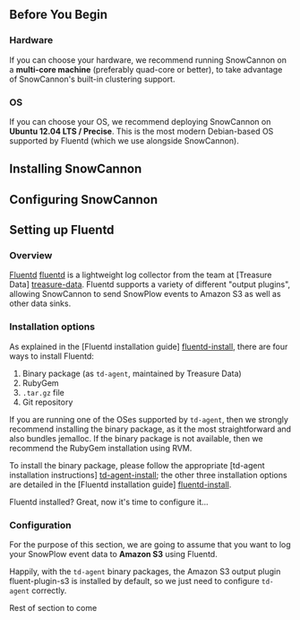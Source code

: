 ## Before You Begin

### Hardware

If you can choose your hardware, we recommend running SnowCannon on a **multi-core machine** (preferably quad-core or better), to take advantage of SnowCannon's built-in clustering support.

### OS

If you can choose your OS, we recommend deploying SnowCannon on **Ubuntu 12.04 LTS / Precise**. This is the most modern Debian-based OS supported by Fluentd (which we use alongside SnowCannon).

## Installing SnowCannon

## Configuring SnowCannon

## Setting up Fluentd

### Overview

[Fluentd] [fluentd] is a lightweight log collector from the team at [Treasure Data] [treasure-data]. Fluentd supports a variety of different "output plugins", allowing SnowCannon to send SnowPlow events to Amazon S3 as well as other data sinks.

### Installation options

As explained in the [Fluentd installation guide] [fluentd-install], there are four ways to install Fluentd:

1. Binary package (as `td-agent`, maintained by Treasure Data)
2. RubyGem
3. `.tar.gz` file
4. Git repository

If you are running one of the OSes supported by `td-agent`, then we strongly recommend installing the binary package, as it the most straightforward and also bundles jemalloc. If the binary package is not available, then we recommend the RubyGem installation using RVM.

To install the binary package, please follow the appropriate [td-agent installation instructions] [td-agent-install]; the other three installation options are detailed in the [Fluentd installation guide] [fluentd-install].

Fluentd installed? Great, now it's time to configure it...

### Configuration

For the purpose of this section, we are going to assume that you want to log your SnowPlow event data to **Amazon S3** using Fluentd.

Happily, with the `td-agent` binary packages, the Amazon S3 output plugin fluent-plugin-s3 is installed by default, so we just need to configure `td-agent` correctly.

Rest of section to come

[fluentd]: http://fluentd.org
[treasure-data]: http://treasure-data.com
[fluentd-install]: http://fluentd.org/doc/install.html
[td-agent-install]: http://help.treasure-data.com/kb/installing-td-agent-daemon